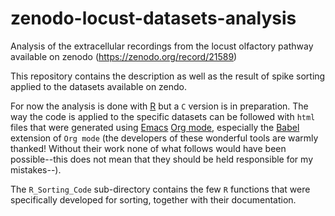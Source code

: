 # zenodo-locust-datasets-analysis
Analysis of the extracellular recordings from the locust olfactory pathway available on zenodo (https://zenodo.org/record/21589)

This repository contains the description as well as the result of spike sorting applied to the datasets available on zendo.

For now the analysis is done with [R](https://www.r-project.org/) but a `C` version is in preparation. The way the code is applied to the specific datasets can be followed with `html` files that were generated using [Emacs](https://www.gnu.org/software/emacs/tour/) [Org mode](http://orgmode.org/), especially the [Babel](http://orgmode.org/worg/org-contrib/babel/) extension of `Org mode` (the developers of these wonderful tools are warmly thanked! Without their work none of what follows would have been possible--this does not mean that they should be held responsible for my mistakes--). 

The `R_Sorting_Code` sub-directory contains the few `R` functions that were specifically developed for sorting, together with their documentation.
